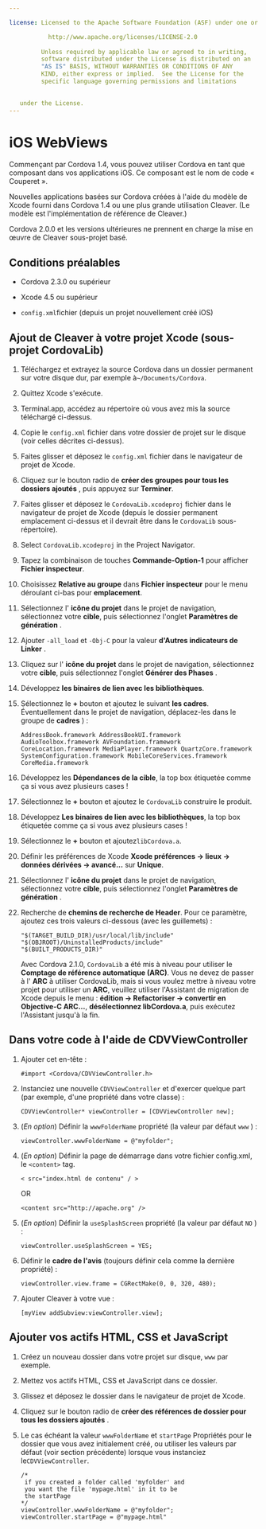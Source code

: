 ```yaml
---

license: Licensed to the Apache Software Foundation (ASF) under one or more contributor license agreements. See the NOTICE file distributed with this work for additional information regarding copyright ownership. The ASF licenses this file to you under the Apache License, Version 2.0 (the "License"); you may not use this file except in compliance with the License. You may obtain a copy of the License at

           http://www.apache.org/licenses/LICENSE-2.0
    
         Unless required by applicable law or agreed to in writing,
         software distributed under the License is distributed on an
         "AS IS" BASIS, WITHOUT WARRANTIES OR CONDITIONS OF ANY
         KIND, either express or implied.  See the License for the
         specific language governing permissions and limitations
    

   under the License.
---
```


# iOS WebViews

Commençant par Cordova 1.4, vous pouvez utiliser Cordova en tant que composant dans vos applications iOS. Ce composant est le nom de code « Couperet ».

Nouvelles applications basées sur Cordova créées à l'aide du modèle de Xcode fourni dans Cordova 1.4 ou une plus grande utilisation Cleaver. (Le modèle est l'implémentation de référence de Cleaver.)

Cordova 2.0.0 et les versions ultérieures ne prennent en charge la mise en œuvre de Cleaver sous-projet basé.

## Conditions préalables

*   Cordova 2.3.0 ou supérieur

*   Xcode 4.5 ou supérieur

*   `config.xml`fichier (depuis un projet nouvellement créé iOS)

## Ajout de Cleaver à votre projet Xcode (sous-projet CordovaLib)

1.  Téléchargez et extrayez la source Cordova dans un dossier permanent sur votre disque dur, par exemple à`~/Documents/Cordova`.

2.  Quittez Xcode s'exécute.

3.  Terminal.app, accédez au répertoire où vous avez mis la source téléchargé ci-dessus.

4.  Copie le `config.xml` fichier dans votre dossier de projet sur le disque (voir celles décrites ci-dessus).

5.  Faites glisser et déposez le `config.xml` fichier dans le navigateur de projet de Xcode.

6.  Cliquez sur le bouton radio de **créer des groupes pour tous les dossiers ajoutés** , puis appuyez sur **Terminer**.

7.  Faites glisser et déposez le `CordovaLib.xcodeproj` fichier dans le navigateur de projet de Xcode (depuis le dossier permanent emplacement ci-dessus et il devrait être dans le `CordovaLib` sous-répertoire).

8.  Select `CordovaLib.xcodeproj` in the Project Navigator.

9.  Tapez la combinaison de touches **Commande-Option-1** pour afficher **Fichier inspecteur**.

10. Choisissez **Relative au groupe** dans **Fichier inspecteur** pour le menu déroulant ci-bas pour **emplacement**.

11. Sélectionnez l' **icône du projet** dans le projet de navigation, sélectionnez votre **cible**, puis sélectionnez l'onglet **Paramètres de génération** .

12. Ajouter `-all_load` et `-Obj-C` pour la valeur **d'Autres indicateurs de Linker** .

13. Cliquez sur l' **icône du projet** dans le projet de navigation, sélectionnez votre **cible**, puis sélectionnez l'onglet **Générer des Phases** .

14. Développez **les binaires de lien avec les bibliothèques**.

15. Sélectionnez le **+** bouton et ajoutez le suivant **les cadres**. Éventuellement dans le projet de navigation, déplacez-les dans le groupe de **cadres** ) :
    
        AddressBook.framework AddressBookUI.framework AudioToolbox.framework AVFoundation.framework CoreLocation.framework MediaPlayer.framework QuartzCore.framework SystemConfiguration.framework MobileCoreServices.framework CoreMedia.framework
        

16. Développez les **Dépendances de la cible**, la top box étiquetée comme ça si vous avez plusieurs cases !

17. Sélectionnez le **+** bouton et ajoutez le `CordovaLib` construire le produit.

18. Développez **Les binaires de lien avec les bibliothèques**, la top box étiquetée comme ça si vous avez plusieurs cases !

19. Sélectionnez le **+** bouton et ajoutez`libCordova.a`.

20. Définir les préférences de Xcode **Xcode préférences → lieux → données dérivées → avancé...** sur **Unique**.

21. Sélectionnez l' **icône du projet** dans le projet de navigation, sélectionnez votre **cible**, puis sélectionnez l'onglet **Paramètres de génération** .

22. Recherche de **chemins de recherche de Header**. Pour ce paramètre, ajoutez ces trois valeurs ci-dessous (avec les guillemets) :
    
        "$(TARGET_BUILD_DIR)/usr/local/lib/include"        
        "$(OBJROOT)/UninstalledProducts/include"
        "$(BUILT_PRODUCTS_DIR)"
        
    
    Avec Cordova 2.1.0, `CordovaLib` a été mis à niveau pour utiliser le **Comptage de référence automatique (ARC)**. Vous ne devez de passer à l' **ARC** à utiliser CordovaLib, mais si vous voulez mettre à niveau votre projet pour utiliser un **ARC**, veuillez utiliser l'Assistant de migration de Xcode depuis le menu : **édition → Refactoriser → convertir en Objective-C ARC...**, **désélectionnez libCordova.a**, puis exécutez l'Assistant jusqu'à la fin.

## Dans votre code à l'aide de CDVViewController

1.  Ajouter cet en-tête :
    
        #import <Cordova/CDVViewController.h>
        

2.  Instanciez une nouvelle `CDVViewController` et d'exercer quelque part (par exemple, d'une propriété dans votre classe) :
    
        CDVViewController* viewController = [CDVViewController new];
        

3.  (*En option*) Définir la `wwwFolderName` propriété (la valeur par défaut `www` ) :
    
        viewController.wwwFolderName = @"myfolder";
        

4.  (*En option*) Définir la page de démarrage dans votre fichier config.xml, le `<content>` tag.
    
        < src="index.html de contenu" / >
        
    
    OR
    
        <content src="http://apache.org" />
        

5.  (*En option*) Définir la `useSplashScreen` propriété (la valeur par défaut `NO` ) :
    
        viewController.useSplashScreen = YES;
        

6.  Définir le **cadre de l'avis** (toujours définir cela comme la dernière propriété) :
    
        viewController.view.frame = CGRectMake(0, 0, 320, 480);
        

7.  Ajouter Cleaver à votre vue :
    
        [myView addSubview:viewController.view];
        

## Ajouter vos actifs HTML, CSS et JavaScript

1.  Créez un nouveau dossier dans votre projet sur disque, `www` par exemple.

2.  Mettez vos actifs HTML, CSS et JavaScript dans ce dossier.

3.  Glissez et déposez le dossier dans le navigateur de projet de Xcode.

4.  Cliquez sur le bouton radio de **créer des références de dossier pour tous les dossiers ajoutés** .

5.  Le cas échéant la valeur `wwwFolderName` et `startPage` Propriétés pour le dossier que vous avez initialement créé, ou utiliser les valeurs par défaut (voir section précédente) lorsque vous instanciez le`CDVViewController`.
    
        /*
         if you created a folder called 'myfolder' and
         you want the file 'mypage.html' in it to be
         the startPage
        */
        viewController.wwwFolderName = @"myfolder";
        viewController.startPage = @"mypage.html"